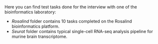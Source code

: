 Here you can find test tasks done for the interview with one of the bioinformatics laboratory:
* *Rosalind* folder contains 10 tasks completed on the Rosalind bioinformatics platform.
* *Seurat* folder contains typical single-cell RNA-seq analysis pipeline for murine brain transcriptome.
